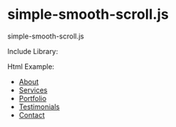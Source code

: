 # simple-smooth-scroll.js
simple-smooth-scroll.js

Include Library:
<script src="/Scripts/jquery-3.1.1.min.js"></script>
<script src="/js/simple-smooth-scroll.js"></script>

Html Example: 
<!-- add class "smooth-scroll" to enable smooth-scrolling -->
<ul class="nav navbar-nav">
    <li><a href="#about" class="smooth-scroll">About</a></li>
    <li><a href="#services" class="smooth-scroll">Services</a></li>
    <li><a href="#portfolio" class="smooth-scroll">Portfolio</a></li>
    <li><a href="#testimonials" class="smooth-scroll">Testimonials</a></li>
    <li><a href="#contact" class="smooth-scroll">Contact</a></li>
</ul>
